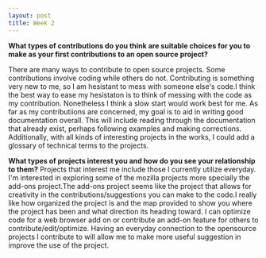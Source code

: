```yaml
---
layout: post
title: Week 2
---
```


 **What types of contributions do you think are suitable choices for you to make as your first contributions to an open source project?**
 
 There are many ways to contribute to open source projects. Some contributions involve coding while others do not. Contributing is something very new to me, so I am  hesistant to mess with someone else's code.I think the best way to ease my hesistaton is to think of messing with the code as my contribution. Nonetheless I think a slow start would work best for me. As far as my contributiions are concerned,  my goal is to aid in writing good documentation overall. This will include reading through the documentation that already exist, perhaps following examples and making corrections. Additionally, with all kinds of interesting projects in the works, I could add a glossary of technical terms to the projects.
 
 
 **What types of projects interest you and how do you see your relationship to them?**
 Projects that interest me include those I  currently utilize everyday. I'm interested in exploring some of the mozilla projects more specially the add-ons project.The add-ons project seems like the project that allows for creativity in the contributions/suggestions you can make to the code.I really like how organized the project is and the map provided to show you where the project has been and what direction its heading toward. I can optimize code for a web browser add on or contribute an add-on  feature for others to contribute/edit/optimize. Having an everyday connection to the opensource projects I contribute to will allow me to make more useful suggestion in improve the use of the project.
